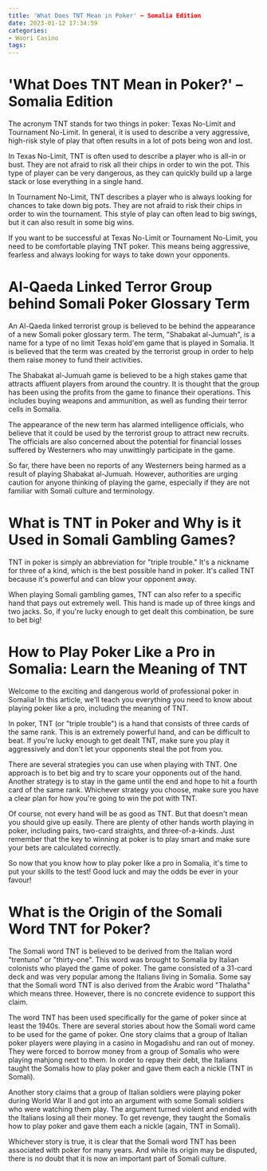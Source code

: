 ```yaml
---
title: 'What Does TNT Mean in Poker' – Somalia Edition
date: 2023-01-12 17:34:59
categories:
- Woori Casino
tags:
---
```



#  'What Does TNT Mean in Poker?' – Somalia Edition

The acronym TNT stands for two things in poker: Texas No-Limit and Tournament No-Limit. In general, it is used to describe a very aggressive, high-risk style of play that often results in a lot of pots being won and lost.

In Texas No-Limit, TNT is often used to describe a player who is all-in or bust. They are not afraid to risk all their chips in order to win the pot. This type of player can be very dangerous, as they can quickly build up a large stack or lose everything in a single hand.

In Tournament No-Limit, TNT describes a player who is always looking for chances to take down big pots. They are not afraid to risk their chips in order to win the tournament. This style of play can often lead to big swings, but it can also result in some big wins.

If you want to be successful at Texas No-Limit or Tournament No-Limit, you need to be comfortable playing TNT poker. This means being aggressive, fearless and always looking for ways to take down your opponents.

#  Al-Qaeda Linked Terror Group behind Somali Poker Glossary Term



An Al-Qaeda linked terrorist group is believed to be behind the appearance of a new Somali poker glossary term. The term, "Shabakat al-Jumuah", is a name for a type of no limit Texas hold'em game that is played in Somalia. It is believed that the term was created by the terrorist group in order to help them raise money to fund their activities.

The Shabakat al-Jumuah game is believed to be a high stakes game that attracts affluent players from around the country. It is thought that the group has been using the profits from the game to finance their operations. This includes buying weapons and ammunition, as well as funding their terror cells in Somalia.

The appearance of the new term has alarmed intelligence officials, who believe that it could be used by the terrorist group to attract new recruits. The officials are also concerned about the potential for financial losses suffered by Westerners who may unwittingly participate in the game.

So far, there have been no reports of any Westerners being harmed as a result of playing Shabakat al-Jumuah. However, authorities are urging caution for anyone thinking of playing the game, especially if they are not familiar with Somali culture and terminology.

#  What is TNT in Poker and Why is it Used in Somali Gambling Games?

TNT in poker is simply an abbreviation for "triple trouble." It's a nickname for three of a kind, which is the best possible hand in poker. It's called TNT because it's powerful and can blow your opponent away.

When playing Somali gambling games, TNT can also refer to a specific hand that pays out extremely well. This hand is made up of three kings and two jacks. So, if you're lucky enough to get dealt this combination, be sure to bet big!

#  How to Play Poker Like a Pro in Somalia: Learn the Meaning of TNT

Welcome to the exciting and dangerous world of professional poker in Somalia! In this article, we'll teach you everything you need to know about playing poker like a pro, including the meaning of TNT.

In poker, TNT (or "triple trouble") is a hand that consists of three cards of the same rank. This is an extremely powerful hand, and can be difficult to beat. If you're lucky enough to get dealt TNT, make sure you play it aggressively and don't let your opponents steal the pot from you.

There are several strategies you can use when playing with TNT. One approach is to bet big and try to scare your opponents out of the hand. Another strategy is to stay in the game until the end and hope to hit a fourth card of the same rank. Whichever strategy you choose, make sure you have a clear plan for how you're going to win the pot with TNT.

Of course, not every hand will be as good as TNT. But that doesn't mean you should give up easily. There are plenty of other hands worth playing in poker, including pairs, two-card straights, and three-of-a-kinds. Just remember that the key to winning at poker is to play smart and make sure your bets are calculated correctly.

So now that you know how to play poker like a pro in Somalia, it's time to put your skills to the test! Good luck and may the odds be ever in your favour!

#  What is the Origin of the Somali Word TNT for Poker?

The Somali word TNT is believed to be derived from the Italian word "trentuno" or "thirty-one". This word was brought to Somalia by Italian colonists who played the game of poker. The game consisted of a 31-card deck and was very popular among the Italians living in Somalia. Some say that the Somali word TNT is also derived from the Arabic word "Thalatha" which means three. However, there is no concrete evidence to support this claim.

The word TNT has been used specifically for the game of poker since at least the 1940s. There are several stories about how the Somali word came to be used for the game of poker. One story claims that a group of Italian poker players were playing in a casino in Mogadishu and ran out of money. They were forced to borrow money from a group of Somalis who were playing mahjong next to them. In order to repay their debt, the Italians taught the Somalis how to play poker and gave them each a nickle (TNT in Somali).

Another story claims that a group of Italian soldiers were playing poker during World War II and got into an argument with some Somali soldiers who were watching them play. The argument turned violent and ended with the Italians losing all their money. To get revenge, they taught the Somalis how to play poker and gave them each a nickle (again, TNT in Somali).

Whichever story is true, it is clear that the Somali word TNT has been associated with poker for many years. And while its origin may be disputed, there is no doubt that it is now an important part of Somali culture.